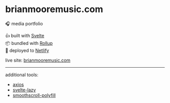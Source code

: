 # brianmooremusic.com 
🎧 media portfolio

👍 built with [Svelte](https://svelte.dev/)  
📦 bundled with [Rollup](https://rollupjs.org/)  
🚀 deployed to [Netlify](https://www.netlify.com/)  

live site: [brianmooremusic.com](https://brianmooremusic.com/)  

------  
additional tools:  
- [axios](https://github.com/axios/axios)
- [svelte-lazy](https://github.com/leafOfTree/svelte-lazy)
- [smoothscroll-polyfill](https://github.com/iamdustan/smoothscroll)